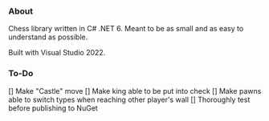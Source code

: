 ### About

Chess library written in C# .NET 6. Meant to be as small and as easy to understand as possible.

Built with Visual Studio 2022.

### To-Do
[] Make "Castle" move
[] Make king able to be put into check
[] Make pawns able to switch types when reaching other player's wall
[] Thoroughly test before publishing to NuGet